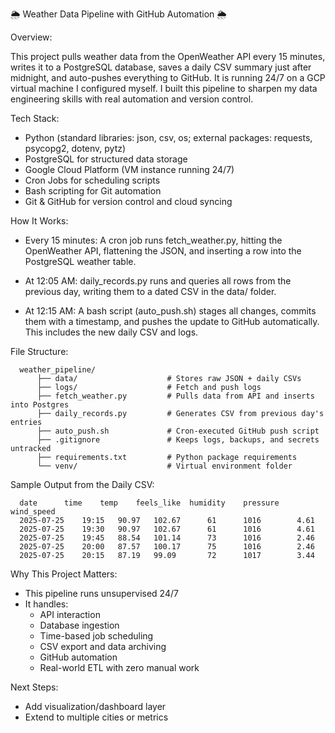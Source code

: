 🌦️ Weather Data Pipeline with GitHub Automation 🌦️ 

Overview: 
	
This project pulls weather data from the OpenWeather API every 15 minutes, writes it to a PostgreSQL database, saves a daily CSV summary just after midnight, and auto-pushes everything to GitHub. It is running 24/7 on a GCP virtual machine I configured myself. I built this pipeline to sharpen my data engineering skills with real automation and version control.

Tech Stack:
	
  - Python (standard libraries: json, csv, os; external packages: requests, psycopg2, dotenv, pytz)
  - PostgreSQL for structured data storage
  - Google Cloud Platform (VM instance running 24/7)
  - Cron Jobs for scheduling scripts
  - Bash scripting for Git automation
  - Git & GitHub for version control and cloud syncing

How It Works:
  
  - Every 15 minutes:
  A cron job runs fetch_weather.py, hitting the OpenWeather API, flattening the JSON, and inserting a row into the PostgreSQL weather table.

  - At 12:05 AM:
  daily_records.py runs and queries all rows from the previous day, writing them to a dated CSV in the data/ folder.
	
  - At 12:15 AM:
  A bash script (auto_push.sh) stages all changes, commits them with a timestamp, and pushes the update to GitHub automatically. This includes the new daily CSV and logs.

File Structure:
```  
  weather_pipeline/
	  ├── data/                    # Stores raw JSON + daily CSVs
	  ├── logs/                    # Fetch and push logs
	  ├── fetch_weather.py         # Pulls data from API and inserts into Postgres
	  ├── daily_records.py         # Generates CSV from previous day's entries
	  ├── auto_push.sh             # Cron-executed GitHub push script
	  ├── .gitignore               # Keeps logs, backups, and secrets untracked
	  ├── requirements.txt         # Python package requirements
	  └── venv/                    # Virtual environment folder
```
Sample Output from the Daily CSV:
```
  date		time	temp	feels_like	humidity	pressure	wind_speed
  2025-07-25	19:15	90.97	102.67		61		1016		4.61
  2025-07-25	19:30	90.97	102.67		61		1016		4.61
  2025-07-25	19:45	88.54	101.14		73		1016		2.46
  2025-07-25	20:00	87.57	100.17		75		1016		2.46
  2025-07-25	20:15	87.19	99.09		72		1017		3.44
```
Why This Project Matters:

  - This pipeline runs unsupervised 24/7
  - It handles:
  	- API interaction
  	- Database ingestion
  	- Time-based job scheduling
  	- CSV export and data archiving
  	- GitHub automation
  	- Real-world ETL with zero manual work

Next Steps:
	
  - Add visualization/dashboard layer
  - Extend to multiple cities or metrics
